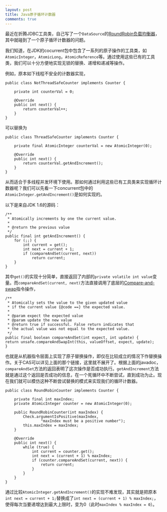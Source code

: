 ```yaml
---
layout: post
title: Java原子循环计数器
comments: true
---
```


最近在折腾JDBC工具类，自己写了一个`DataSource`的[RoundRobin负载均衡器][1]，其中就碰到了一个原子循环计数器的问题。

我们知道，在JDK的cocurrent包中包含了一系列的原子操作的工具类，如`AtomicInteger`，`AtomicLong`，`AtomicReference`等。通过使用这些已有的工具类，我们可以十分方便地实现无锁的替换、递增和递减等操作。

例如，原本如下线程不安全的计数器实现，

    public class NotThreadSafeCounter implements Counter {
    
        private int counterVal = 0;
    
        @Override
        public int next() {
            return counterVal++;
        }
    }
    

可以替换为

    public class ThreadSafeCounter implements Counter {
    
        private final AtomicInteger counterVal = new AtomicInteger(0);
    
        @Override
        public int next() {
            return counterVal.getAndIncrement();
        }
    }
    

从而适合于多线程并发环境下使用。那如何通过利用这些已有工具类来实现循环计数器呢？我们可以先看一下concurrent包中的`AtomicInteger.getAndIncrement()`是如何实现的。

以下是来自JDK 1.6的源码：

    /**
     * Atomically increments by one the current value.
     *
     * @return the previous value
     */
    public final int getAndIncrement() {
        for (;;) {
            int current = get();
            int next = current + 1;
            if (compareAndSet(current, next))
                return current;
        }
    }
    

其中`get()`的实现十分简单，直接返回了内部的`private volatile int value`变量。而`compareAndSet(current, next)`方法直接调用了底层的[Compare-and-swap][2]指令操作，

    /**
     * Atomically sets the value to the given updated value
     * if the current value {@code ==} the expected value.
     *
     * @param expect the expected value
     * @param update the new value
     * @return true if successful. False return indicates that
     * the actual value was not equal to the expected value.
     */
    public final boolean compareAndSet(int expect, int update) {
    return unsafe.compareAndSwapInt(this, valueOffset, expect, update);
    }
    

也就是从机器指令层面上实现了原子替换操作，即仅在比较成立的情况下作替换操作。关于CAS可以详见上面的那个链接，这里就不展开了。根据上面的javadoc，`compareAndSet`方法的返回表明了这次操作是否成功执行。`getAndIncrement`方法就是通过这个返回是否成功的信息，在一个死循环中不断尝试，直到成功为止。现在我们就可以模仿这种不断尝试替换的模式来实现我们的循环计数器。

    public class RoundRobinCounter implements Counter {
    
        private final int maxIndex;
        private AtomicInteger counter = new AtomicInteger(0);
    
        public RoundRobinCounter(int maxIndex) {
            Check.argumentIsPositive(maxIndex,
                    "maxIndex must be a positive number");
            this.maxIndex = maxIndex;
        }
    
        @Override
        public int next() {
            while (true) {
                int current = counter.get();
                int next = (current + 1) % maxIndex;
                if (counter.compareAndSet(current, next)) {
                    return current;
                }
            }
        }
    }
    

通过比较`AtomicInteger.getAndIncrement()`的实现不难发现，其实就是把原本`int next = current + 1;`替换成了`int next = (current + 1) % maxIndex;`，使得每次当要递增达到最大上限时，变为0（此时`maxIndex % maxIndex = 0`）。

 [1]: https://github.com/predatorray/jdbc-utils/blob/facab22dfa274aa702917f223768f6e6e9290497/src/main/java/me/predatorray/jdbc/datasource/RoundRobin.java
 [2]: http://en.wikipedia.org/wiki/Compare-and-swap
